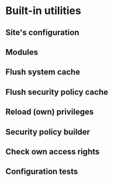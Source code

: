 # Built-in utilities

## Site's configuration

## Modules

## Flush system cache

## Flush security policy cache

## Reload (own) privileges

## Security policy builder

## Check own access rights

## Configuration tests
